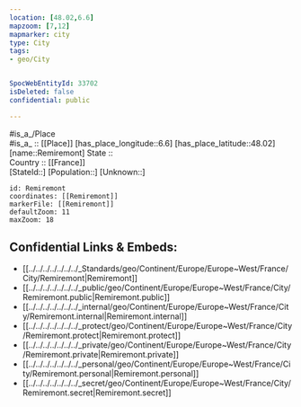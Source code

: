 ```yaml
---
location: [48.02,6.6] 
mapzoom: [7,12] 
mapmarker: city 
type: City
tags:
- geo/City


SpocWebEntityId: 33702
isDeleted: false
confidential: public

---
```

#is_a_/Place  
#is_a_ :: [[Place]] 
[has_place_longitude::6.6] 
[has_place_latitude::48.02] 
[name::Remiremont] 
State ::  
Country :: [[France]]  
[StateId::] 
[Population::] 
[Unknown::] 


```leaflet
id: Remiremont
coordinates: [[Remiremont]] 
markerFile: [[Remiremont]] 
defaultZoom: 11 
maxZoom: 18
```


## Confidential Links & Embeds: 
- [[../../../../../../../_Standards/geo/Continent/Europe/Europe~West/France/City/Remiremont|Remiremont]] 
- [[../../../../../../../_public/geo/Continent/Europe/Europe~West/France/City/Remiremont.public|Remiremont.public]] 
- [[../../../../../../../_internal/geo/Continent/Europe/Europe~West/France/City/Remiremont.internal|Remiremont.internal]] 
- [[../../../../../../../_protect/geo/Continent/Europe/Europe~West/France/City/Remiremont.protect|Remiremont.protect]] 
- [[../../../../../../../_private/geo/Continent/Europe/Europe~West/France/City/Remiremont.private|Remiremont.private]] 
- [[../../../../../../../_personal/geo/Continent/Europe/Europe~West/France/City/Remiremont.personal|Remiremont.personal]] 
- [[../../../../../../../_secret/geo/Continent/Europe/Europe~West/France/City/Remiremont.secret|Remiremont.secret]] 
